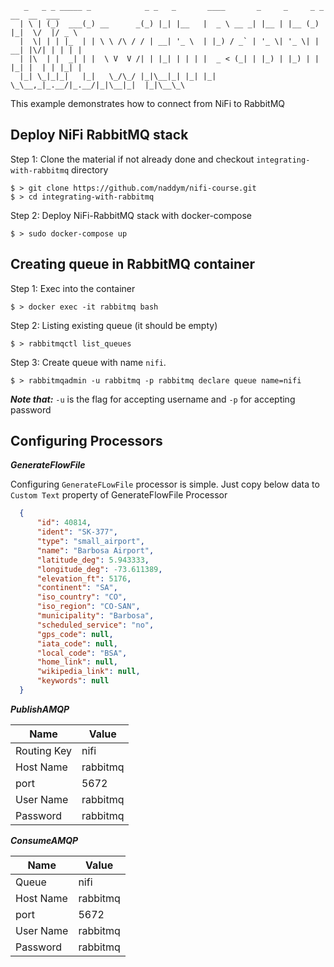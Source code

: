      
       _   _ _ _____ _            _ _   _       ____       _     _     _ _   __  __  ___  
      | \ | (_)  ___(_) __      _(_) |_| |__   |  _ \ __ _| |__ | |__ (_) |_|  \/  |/ _ \ 
      |  \| | | |_  | | \ \ /\ / / | __| '_ \  | |_) / _` | '_ \| '_ \| | __| |\/| | | | |
      | |\  | |  _| | |  \ V  V /| | |_| | | | |  _ < (_| | |_) | |_) | | |_| |  | | |_| |
      |_| \_|_|_|   |_|   \_/\_/ |_|\__|_| |_| |_| \_\__,_|_.__/|_.__/|_|\__|_|  |_|\__\_\
                                                                                     

This example demonstrates how to connect from NiFi to RabbitMQ

## Deploy NiFi RabbitMQ stack

Step 1: Clone the material if not already done and checkout `integrating-with-rabbitmq` directory

```shell
$ > git clone https://github.com/naddym/nifi-course.git
$ > cd integrating-with-rabbitmq
```

Step 2: Deploy NiFi-RabbitMQ stack with docker-compose

```shell
$ > sudo docker-compose up
```

## Creating queue in RabbitMQ container

Step 1: Exec into the container

```shell
$ > docker exec -it rabbitmq bash
```

Step 2: Listing existing queue (it should be empty)

```shell
$ > rabbitmqctl list_queues
```

Step 3: Create queue with name `nifi`.

```shell
$ > rabbitmqadmin -u rabbitmq -p rabbitmq declare queue name=nifi
```

***Note that:*** `-u` is the flag for accepting username and `-p` for accepting password

## Configuring Processors

***GenerateFlowFile*** 

Configuring `GenerateFLowFile` processor is simple. Just copy below data to `Custom Text` property of GenerateFlowFile Processor

```json
  {
      "id": 40814,
      "ident": "SK-377",
      "type": "small_airport",
      "name": "Barbosa Airport",
      "latitude_deg": 5.943333,
      "longitude_deg": -73.611389,
      "elevation_ft": 5176,
      "continent": "SA",
      "iso_country": "CO",
      "iso_region": "CO-SAN",
      "municipality": "Barbosa",
      "scheduled_service": "no",
      "gps_code": null,
      "iata_code": null,
      "local_code": "BSA",
      "home_link": null,
      "wikipedia_link": null,
      "keywords": null
  }
```

***PublishAMQP***

| Name | Value |
| ---- | ----- |
| Routing Key | nifi |
| Host Name | rabbitmq |
| port | 5672 |
| User Name | rabbitmq |
| Password | rabbitmq |


***ConsumeAMQP***

| Name | Value |
| ---- | ----- |
| Queue | nifi |
| Host Name | rabbitmq |
| port | 5672 |
| User Name | rabbitmq |
| Password | rabbitmq |